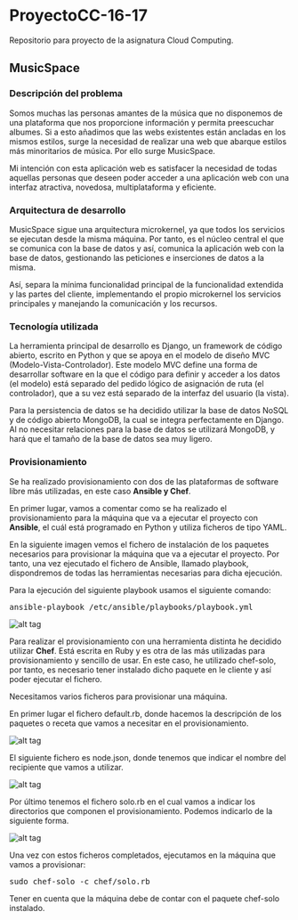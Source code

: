 # ProyectoCC-16-17
Repositorio para proyecto de la asignatura Cloud Computing.

## MusicSpace

### Descripción del problema

Somos muchas las personas amantes de la música que no disponemos de una plataforma que nos proporcione información y permita preescuchar albumes. Si a esto añadimos que las webs existentes están ancladas en los mismos estilos, surge la necesidad de realizar una web que abarque estilos más minoritarios de música. Por ello surge MusicSpace.

Mi intención con esta aplicación web es satisfacer la necesidad de todas aquellas personas que deseen poder acceder a una aplicación web con una interfaz atractiva, novedosa, multiplataforma y eficiente.

### Arquitectura de desarrollo

MusicSpace sigue una arquitectura microkernel, ya que todos los servicios se ejecutan desde la misma máquina. Por tanto, es el núcleo central el que se comunica con la base de datos y así, comunica la aplicación web con la base de datos, gestionando las peticiones e inserciones de datos a la misma.

Así, separa la mínima funcionalidad principal de la funcionalidad extendida y las partes del cliente, implementando el propio microkernel los servicios principales y manejando la comunicación y los recursos.

### Tecnología utilizada

La herramienta principal de desarrollo es Django, un framework de código abierto, escrito en Python y que se apoya en el modelo de diseño MVC (Modelo-Vista-Controlador). Este modelo MVC define una forma de desarrollar software en la que el código para definir y acceder a los datos (el modelo) está separado del pedido lógico de asignación de ruta (el controlador), que a su vez está separado de la interfaz del usuario (la vista).

Para la persistencia de datos se ha decidido utilizar la base de datos NoSQL y de código abierto MongoDB, la cual se integra perfectamente en Django. Al no necesitar relaciones para la base de datos se utilizará MongoDB, y hará que el tamaño de la base de datos sea muy ligero.

### Provisionamiento

Se ha realizado provisionamiento con dos de las plataformas de software libre más utilizadas, en este caso **Ansible y Chef**.

En primer lugar, vamos a comentar como se ha realizado el provisionamiento para la máquina que va a ejecutar el proyecto con **Ansible**, el cuál está programado en Python y utiliza ficheros de tipo YAML.

En la siguiente imagen vemos el fichero de instalación de los paquetes necesarios para provisionar la máquina que va a ejecutar el proyecto. Por tanto, una vez ejecutado el fichero de Ansible, llamado playbook, dispondremos de todas las herramientas necesarias para dicha ejecución.

Para la ejecución del siguiente playbook usamos el siguiente comando:

<pre>ansible-playbook /etc/ansible/playbooks/playbook.yml</pre>

![alt tag](https://rawgit.com/mortega87/Images/master/ansible.png)

Para realizar el provisionamiento con una herramienta distinta he decidido utilizar **Chef**. Está escrita en Ruby y es otra de las más utilizadas para provisionamiento y sencillo de usar. En este caso, he utilizado chef-solo, por tanto, es necesario tener instalado dicho paquete en le cliente y así poder ejecutar el fichero.

Necesitamos varios ficheros para provisionar una máquina.

En primer lugar el fichero default.rb, donde hacemos la descripción de los paquetes o receta que vamos a necesitar en el provisionamiento.

![alt tag](https://rawgit.com/mortega87/Images/master/chef_default.png)

El siguiente fichero es node.json, donde tenemos que indicar el nombre del recipiente que vamos a utilizar.

![alt tag](https://rawgit.com/mortega87/Images/master/chef_node.png)

Por último tenemos el fichero solo.rb en el cual vamos a indicar los directorios que componen el provisionamiento. Podemos indicarlo de la siguiente forma.

![alt tag](https://rawgit.com/mortega87/Images/master/chef_solo.png)

Una vez con estos ficheros completados, ejecutamos en la máquina que vamos a provisionar:

<pre>sudo chef-solo -c chef/solo.rb</pre>

Tener en cuenta que la máquina debe de contar con el paquete chef-solo instalado.
